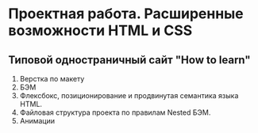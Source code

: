 # Проектная работа. Расширенные возможности HTML и CSS
## Типовой одностраничный сайт "How to learn"
1. Верстка по макету
2. БЭМ
3. Флексбокс, позиционирование и продвинутая семантика языка HTML.
4. Файловая структура проекта по правилам Nested БЭМ.
5. Анимации
